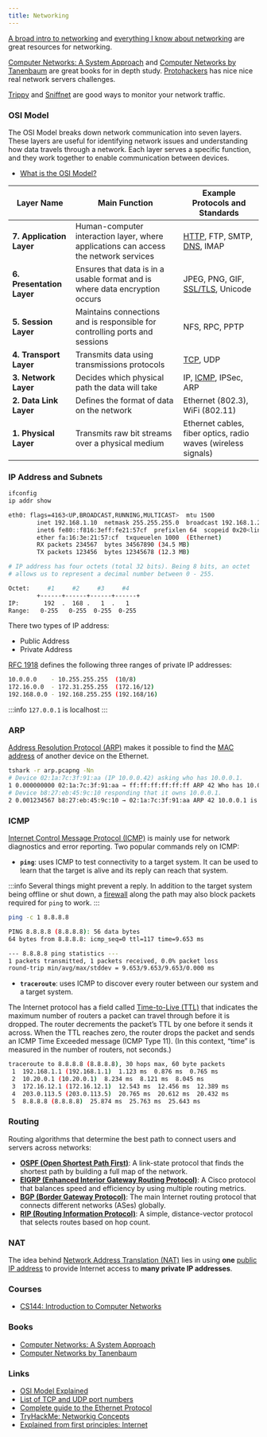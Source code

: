 ```yaml
---
title: Networking
---
```


[A broad intro to networking](https://drewdevault.com/2016/12/06/A-broad-intro-to-networking.html) and [everything I know about networking](https://tomaka.medium.com/everything-i-know-about-networking-8796e4f5846d) are great resources for networking.

[Computer Networks: A System Approach](https://book.systemsapproach.org/) and [Computer Networks by Tanenbaum](https://csc-knu.github.io/sys-prog/books/Andrew%20S.%20Tanenbaum%20-%20Computer%20Networks.pdf) are great books for in depth study. [Protohackers](https://protohackers.com/) has nice nice real network servers challenges.

[Trippy](https://github.com/fujiapple852/trippy) and [Sniffnet](https://github.com/GyulyVGC/sniffnet) are good ways to monitor your network traffic.

### OSI Model

The OSI Model breaks down network communication into seven layers. These layers are useful for identifying network issues and understanding how data travels through a network. Each layer serves a specific function, and they work together to enable communication between devices.

- [What is the OSI Model?](https://www.cloudflare.com/learning/network-layer/what-is-the-osi-model/)

| Layer Name  | Main Function | Example Protocols and Standards |
| ----------- | ------------- | ------------------------------- |
| **7. Application Layer** | Human-computer interaction layer, where applications can access the network services | [HTTP](/docs/networking/http), FTP, SMTP, [DNS](/docs/networking/dns), IMAP |
| **6. Presentation Layer** | Ensures that data is in a usable format and is where data encryption occurs | JPEG, PNG, GIF, [SSL/TLS](/docs/networking/ssl), Unicode |
| **5. Session Layer** | Maintains connections and is responsible for controlling ports and sessions | NFS, RPC, PPTP |
| **4. Transport Layer** | Transmits data using transmissions protocols | [TCP](/docs/networking/tcp), UDP |
| **3. Network Layer** | Decides which physical path the data will take | IP, [ICMP](/docs/networking#icmp), IPSec, ARP |
| **2. Data Link Layer** | Defines the format of data on the network | Ethernet (802.3), WiFi (802.11) |
| **1. Physical Layer** | Transmits raw bit streams over a physical medium | Ethernet cables, fiber optics, radio waves (wireless signals) |

### IP Address and Subnets

```sh title="Looking up your network configuration"
ifconfig
ip addr show

eth0: flags=4163<UP,BROADCAST,RUNNING,MULTICAST>  mtu 1500
        inet 192.168.1.10  netmask 255.255.255.0  broadcast 192.168.1.255
        inet6 fe80::f816:3eff:fe21:57cf  prefixlen 64  scopeid 0x20<link>
        ether fa:16:3e:21:57:cf  txqueuelen 1000  (Ethernet)
        RX packets 234567  bytes 34567890 (34.5 MB)
        TX packets 123456  bytes 12345678 (12.3 MB)
```

```sh title="What makes an IP address?"
# IP address has four octets (total 32 bits). Being 8 bits, an octet
# allows us to represent a decimal number between 0 - 255.

Octet:     #1     #2     #3     #4
        +------+------+------+------+
IP:       192  .  168 .   1  .   1
Range:   0-255   0-255  0-255  0-255
```

There two types of IP address:

- Public Address
- Private Address

[RFC 1918](https://datatracker.ietf.org/doc/html/rfc1918) defines the following three ranges of private IP addresses:

```sh title="Three ranges of private IP address"
10.0.0.0    - 10.255.255.255  (10/8)
172.16.0.0  - 172.31.255.255  (172.16/12)
192.168.0.0 - 192.168.255.255 (192.168/16)
```

:::info
`127.0.0.1` is localhost
:::

### ARP

[Address Resolution Protocol (ARP)](https://en.wikipedia.org/wiki/Address_Resolution_Protocol) makes it possible to find the [MAC address](https://en.wikipedia.org/wiki/MAC_address) of another device on the Ethernet.

```sh title="ARP capture using tshark"
tshark -r arp.pcapng -Nn
# Device 02:1a:7c:3f:91:aa (IP 10.0.0.42) asking who has 10.0.0.1.
1 0.000000000 02:1a:7c:3f:91:aa → ff:ff:ff:ff:ff:ff ARP 42 Who has 10.0.0.1? Tell 10.0.0.42
# Device b8:27:eb:45:9c:10 responding that it owns 10.0.0.1.
2 0.001234567 b8:27:eb:45:9c:10 → 02:1a:7c:3f:91:aa ARP 42 10.0.0.1 is at b8:27:eb:45:9c:10
```

### ICMP

[Internet Control Message Protocol (ICMP)](https://en.wikipedia.org/wiki/Internet_Control_Message_Protocol) is mainly use for network diagnostics and error reporting. Two popular commands rely on ICMP:

- **`ping`**: uses ICMP to test connectivity to a target system. It can be used to learn that the target is alive and its reply can reach that system.

:::info
Several things might prevent a reply. In addition to the target system being offline or shut down, a [firewall](/docs/networking/firewall) along the path may also block packets required for `ping` to work.
:::

```sh title="Ping output command"
ping -c 1 8.8.8.8

PING 8.8.8.8 (8.8.8.8): 56 data bytes
64 bytes from 8.8.8.8: icmp_seq=0 ttl=117 time=9.653 ms

--- 8.8.8.8 ping statistics ---
1 packets transmitted, 1 packets received, 0.0% packet loss
round-trip min/avg/max/stddev = 9.653/9.653/9.653/0.000 ms
```

- **`traceroute`**: uses ICMP to discover every router between our system and a target system.

The Internet protocol has a field called [Time-to-Live (TTL)](https://www.cloudflare.com/learning/cdn/glossary/time-to-live-ttl/) that indicates the maximum number of routers a packet can travel through before it is dropped. The router decrements the packet’s TTL by one before it sends it across. When the TTL reaches zero, the router drops the packet and sends an ICMP Time Exceeded message (ICMP Type 11). (In this context, “time” is measured in the number of routers, not seconds.)

```sh title="Traceroute output command"
traceroute to 8.8.8.8 (8.8.8.8), 30 hops max, 60 byte packets
 1  192.168.1.1 (192.168.1.1)  1.123 ms  0.876 ms  0.765 ms
 2  10.20.0.1 (10.20.0.1)  8.234 ms  8.121 ms  8.045 ms
 3  172.16.12.1 (172.16.12.1)  12.543 ms  12.456 ms  12.389 ms
 4  203.0.113.5 (203.0.113.5)  20.765 ms  20.612 ms  20.432 ms
 5  8.8.8.8 (8.8.8.8)  25.874 ms  25.763 ms  25.643 ms
```

### Routing

Routing algorithms that determine the best path to connect users and servers across networks:

- **[OSPF (Open Shortest Path First)](https://en.wikipedia.org/wiki/Open_Shortest_Path_First)**: A link-state protocol that finds the shortest path by building a full map of the network.
- **[EIGRP (Enhanced Interior Gateway Routing Protocol)](https://en.wikipedia.org/wiki/Enhanced_Interior_Gateway_Routing_Protocol)**: A Cisco protocol that balances speed and efficiency by using multiple routing metrics.
- **[BGP (Border Gateway Protocol)](https://www.cloudflare.com/learning/security/glossary/what-is-bgp/)**: The main Internet routing protocol that connects different networks (ASes) globally.
- **[RIP (Routing Information Protocol)](https://en.wikipedia.org/wiki/Routing_Information_Protocol)**: A simple, distance-vector protocol that selects routes based on hop count.

### NAT

The idea behind [Network Address Translation (NAT)](https://en.wikipedia.org/wiki/Network_address_translation) lies in using **one** [public IP address](https://wiki.teltonika-networks.com/view/Private_and_Public_IP_Addresses) to provide Internet access to **many private IP addresses**.

### Courses

- [CS144: Introduction to Computer Networks](https://cs144.github.io/)

### Books

- [Computer Networks: A System Approach](https://book.systemsapproach.org/)
- [Computer Networks by Tanenbaum](https://csc-knu.github.io/sys-prog/books/Andrew%20S.%20Tanenbaum%20-%20Computer%20Networks.pdf)

### Links

- [OSI Model Explained](https://www.cloudflare.com/learning/network-layer/what-is-the-osi-model/)
- [List of TCP and UDP port numbers](https://en.wikipedia.org/wiki/List_of_TCP_and_UDP_port_numbers)
- [Complete guide to the Ethernet Protocol](https://www.freecodecamp.org/news/the-complete-guide-to-the-ethernet-protocol/)
- [TryHackMe: Networkig Concepts](https://tryhackme.com/module/networking)
- [Explained from first principles: Internet](https://explained-from-first-principles.com/internet/)
